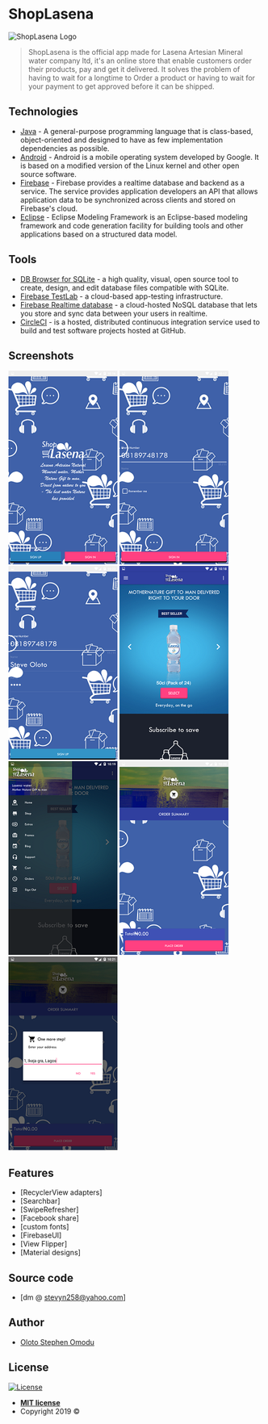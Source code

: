 # ShopLasena
![ShopLasena Logo](https://github.com/MindInitiatives/ShopLasena/blob/master/app/src/main/res/drawable/icon.png)

> ShopLasena is the official app made for Lasena Artesian Mineral water company ltd, it's an online store that enable customers order their products, pay and get it delivered. It solves the problem of having to wait for a longtime to Order a product or having to wait for your payment to get approved before it can be shipped.

## Technologies

- [Java](https://java.com) - A general-purpose programming language that is class-based, object-oriented and designed to have as few implementation dependencies as possible.
- [Android](https://android.com) - Android is a mobile operating system developed by Google. It is based on a modified version of the Linux kernel and other open source software.
- [Firebase](https://firebase.google.com) - Firebase provides a realtime database and backend as a service. The service provides application developers an API that allows application data to be synchronized across clients and stored on Firebase's cloud.
- [Eclipse](https://www.eclipse.org) - Eclipse Modeling Framework is an Eclipse-based modeling framework and code generation facility for building tools and other applications based on a structured data model.

## Tools
- [DB Browser for SQLite](https://sqlitebrowser.org) - a high quality, visual, open source tool to create, design, and edit database files compatible with SQLite.
- [Firebase TestLab](https://firebase.google.com)  - a cloud-based app-testing infrastructure.
- [Firebase Realtime database](https://firebase.google.com/) - a cloud-hosted NoSQL database that lets you store and sync data between your users in realtime.
- [CircleCI](https://circleci.com/) - is a hosted, distributed continuous integration service used to build and test software projects hosted at GitHub.

## Screenshots
![MainActivity](https://github.com/MindInitiatives/The_Shoplasena_App/blob/master/Shoplasena_screenshots/1.png) ![SignIn](https://github.com/MindInitiatives/The_Shoplasena_App/blob/master/Shoplasena_screenshots/2.png) ![SignUp](https://github.com/MindInitiatives/The_Shoplasena_App/blob/master/Shoplasena_screenshots/3.png) ![Home](https://github.com/MindInitiatives/The_Shoplasena_App/blob/master/Shoplasena_screenshots/4.png) ![Navigation](https://github.com/MindInitiatives/The_Shoplasena_App/blob/master/Shoplasena_screenshots/5.png) ![OrderSummary](https://github.com/MindInitiatives/The_Shoplasena_App/blob/master/Shoplasena_screenshots/6.png) ![PlaceOrder](https://github.com/MindInitiatives/The_Shoplasena_App/blob/master/Shoplasena_screenshots/7.png)

## Features
- [RecyclerView adapters]
- [Searchbar]
- [SwipeRefresher]
- [Facebook share]
- [custom fonts]
- [FirebaseUI]
- [View Flipper]
- [Material designs]

## Source code
- [dm @ stevyn258@yahoo.com]

## Author

- [Oloto Stephen Omodu](https://twitter.com/Mind_Init)

## License

[![License](http://img.shields.io/:license-mit-blue.svg?style=flat-square)](http://badges.mit-license.org)

- **[MIT license](http://opensource.org/licenses/mit-license.php)**
- Copyright 2019 ©

